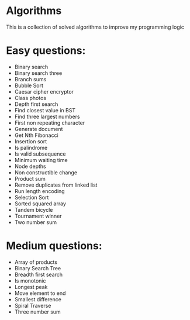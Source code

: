 # Algorithms
This is a collection of solved algorithms to improve my programming logic

# Easy questions:
- Binary search
- Binary search three
- Branch sums
- Bubble Sort
- Caesar cipher encryptor
- Class photos
- Depth first search
- Find closest value in BST
- Find three largest numbers
- First non repeating character
- Generate document
- Get Nth Fibonacci
- Insertion sort
- Is palindrome
- Is valid subsequence
- Minimum waiting time
- Node depths
- Non constructible change
- Product sum
- Remove duplicates from linked list
- Run length encoding
- Selection Sort
- Sorted squared array
- Tandem bicycle
- Tournament winner
- Two number sum

# Medium questions:
- Array of products
- Binary Search Tree
- Breadth first search
- Is monotonic
- Longest peak
- Move element to end
- Smallest difference
- Spiral Traverse
- Three number sum